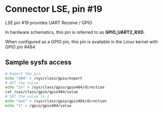 # Connector LSE, pin #19

LSE pin #19 provides UART Receive / GPIO

In hardware schematics, this pin is referred to as **GPIO_UART2_RXD**.

When configured as a GPIO pin, this pin is available in the Linux 
kernel with GPIO pin #484

## Sample sysfs access
```bash
# Export the pin
echo "484" > /sys/class/gpio/export
# GET the value
echo "in" > /sys/class/gpio/gpio484/direction
cat /sys/class/gpio/gpio484/value
# SET the value to 1
echo "out" > /sys/class/gpio/gpio484/direction
echo "1" > /gpio/gpio484/value
```
